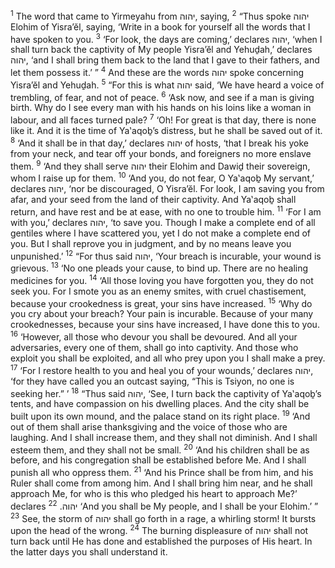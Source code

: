 <sup>1</sup> The word that came to Yirmeyahu from יהוה, saying,
<sup>2</sup> “Thus spoke יהוה Elohim of Yisra’ĕl, saying, ‘Write in a book for yourself all the words that I have spoken to you.
<sup>3</sup> ‘For look, the days are coming,’ declares יהוה, ‘when I shall turn back the captivity of My people Yisra’ĕl and Yehuḏah,’ declares יהוה, ‘and I shall bring them back to the land that I gave to their fathers, and let them possess it.’ ”
<sup>4</sup> And these are the words יהוה spoke concerning Yisra’ĕl and Yehuḏah.
<sup>5</sup> “For this is what יהוה said, ‘We have heard a voice of trembling, of fear, and not of peace.
<sup>6</sup> ‘Ask now, and see if a man is giving birth. Why do I see every man with his hands on his loins like a woman in labour, and all faces turned pale?
<sup>7</sup> ‘Oh! For great is that day, there is none like it. And it is the time of Ya‛aqoḇ’s distress, but he shall be saved out of it.
<sup>8</sup> ‘And it shall be in that day,’ declares יהוה of hosts, ‘that I break his yoke from your neck, and tear off your bonds, and foreigners no more enslave them.
<sup>9</sup> ‘And they shall serve יהוה their Elohim and Dawiḏ their sovereign, whom I raise up for them.
<sup>10</sup> ‘And you, do not fear, O Ya‛aqoḇ My servant,’ declares יהוה, ‘nor be discouraged, O Yisra’ĕl. For look, I am saving you from afar, and your seed from the land of their captivity. And Ya‛aqoḇ shall return, and have rest and be at ease, with no one to trouble him.
<sup>11</sup> ‘For I am with you,’ declares יהוה, ‘to save you. Though I make a complete end of all gentiles where I have scattered you, yet I do not make a complete end of you. But I shall reprove you in judgment, and by no means leave you unpunished.’
<sup>12</sup> “For thus said יהוה, ‘Your breach is incurable, your wound is grievous.
<sup>13</sup> ‘No one pleads your cause, to bind up. There are no healing medicines for you.
<sup>14</sup> ‘All those loving you have forgotten you, they do not seek you. For I smote you as an enemy smites, with cruel chastisement, because your crookedness is great, your sins have increased.
<sup>15</sup> ‘Why do you cry about your breach? Your pain is incurable. Because of your many crookednesses, because your sins have increased, I have done this to you.
<sup>16</sup> ‘However, all those who devour you shall be devoured. And all your adversaries, every one of them, shall go into captivity. And those who exploit you shall be exploited, and all who prey upon you I shall make a prey.
<sup>17</sup> ‘For I restore health to you and heal you of your wounds,’ declares יהוה, ‘for they have called you an outcast saying, “This is Tsiyon, no one is seeking her.” ’
<sup>18</sup> “Thus said יהוה, ‘See, I turn back the captivity of Ya‛aqoḇ’s tents, and have compassion on his dwelling places. And the city shall be built upon its own mound, and the palace stand on its right place.
<sup>19</sup> ‘And out of them shall arise thanksgiving and the voice of those who are laughing. And I shall increase them, and they shall not diminish. And I shall esteem them, and they shall not be small.
<sup>20</sup> ‘And his children shall be as before, and his congregation shall be established before Me. And I shall punish all who oppress them.
<sup>21</sup> ‘And his Prince shall be from him, and his Ruler shall come from among him. And I shall bring him near, and he shall approach Me, for who is this who pledged his heart to approach Me?’ declares יהוה.
<sup>22</sup> ‘And you shall be My people, and I shall be your Elohim.’ ”
<sup>23</sup> See, the storm of יהוה shall go forth in a rage, a whirling storm! It bursts upon the head of the wrong.
<sup>24</sup> The burning displeasure of יהוה shall not turn back until He has done and established the purposes of His heart. In the latter days you shall understand it.
